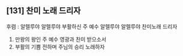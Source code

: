## [131] 찬미 노래 드리자

후렴 : 알렐루야 알렐루야 부활하신 주 예수 알렐루야 알렐루야 찬미노래 드리자
1) 만왕의 왕인 주 예수 영광과 찬미 받으소서
2) 부활의 기쁨 전하며 주님의 승리 노래하자
